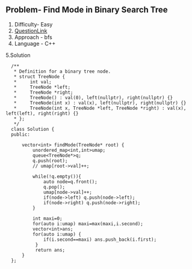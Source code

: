 
## Problem- Find Mode in Binary Search Tree
1. Difficulty- Easy 
2. [QuestionLink](https://leetcode.com/problems/find-mode-in-binary-search-tree/description/?envType=daily-question&envId=2023-11-01/)
3. Approach - bfs
4. Language - C++


5.Solution  
  

   

      /**
       * Definition for a binary tree node.
       * struct TreeNode {
       *     int val;
       *     TreeNode *left;
       *     TreeNode *right;
       *     TreeNode() : val(0), left(nullptr), right(nullptr) {}
       *     TreeNode(int x) : val(x), left(nullptr), right(nullptr) {}
       *     TreeNode(int x, TreeNode *left, TreeNode *right) : val(x), left(left), right(right) {}
       * };
       */
      class Solution {
      public:
          
          vector<int> findMode(TreeNode* root) {
              unordered_map<int,int>umap;
              queue<TreeNode*>q;
              q.push(root);
              // umap[root->val]++;
      
              while(!q.empty()){
                  auto node=q.front();
                  q.pop();
                  umap[node->val]++;
                  if(node->left) q.push(node->left);
                  if(node->right) q.push(node->right);
              }
      
              int maxi=0;
              for(auto i:umap) maxi=max(maxi,i.second);
              vector<int>ans;
              for(auto i:umap) {
                  if(i.second==maxi) ans.push_back(i.first);
               }
               return ans;
          }
      };
         
            
              
